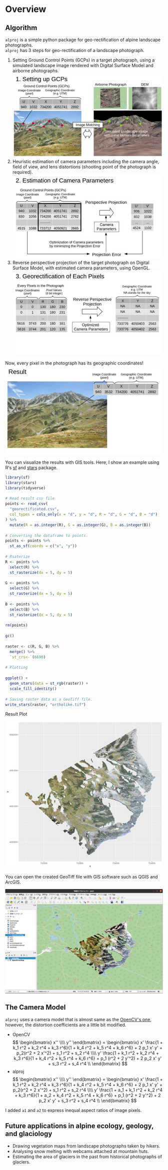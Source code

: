 <script type="text/javascript" async src="https://cdnjs.cloudflare.com/ajax/libs/mathjax/2.7.7/MathJax.js?config=TeX-MML-AM_CHTML">
</script>
<script type="text/x-mathjax-config">
 MathJax.Hub.Config({
 tex2jax: {
 inlineMath: [['$', '$'] ],
 displayMath: [ ['$$','$$'], ["\\[","\\]"] ]
 }
 });
</script>

# Overview
## Algorithm
`alproj` is a simple python package for geo-rectification of alpine landscape photographs.   
`alproj` has 3 steps for geo-rectification of a landscape photograph.

1. Setting Ground Control Points (GCPs) in a target photograph, using a simulated landscape image rendered with Digital Surface Model and airborne photographs.
![](_static/setting_up_gcps.jpg)
2. Heuristic estimation of camera parameters including the camera angle, field of view, and lens distortions (shooting point of the photograph is required).
![](_static/estimation_of_camera_parameters.jpg)
3. Reverse perspective projection of the target photograph on Digital Surface Model, with estimated camera parameters, using OpenGL.
![](_static/georectification.jpg)

Now, every pixel in the photograph has its geographic coordinates!
![](_static/result.jpg)

You can visualize the results with GIS tools. Here, I show an example using R's [sf](https://r-spatial.github.io/sf/) and [stars](https://r-spatial.github.io/stars/) package.
```r
library(sf)
library(stars)
library(tidyverse)

# Read result csv file
points <- read_csv(
  "georectificated.csv",
  col_types = cols_only(x = "d", y = "d", R = "d", G = "d", B = "d")
) %>%
  mutate(R = as.integer(R), G = as.integer(G), B = as.integer(B))

# Converting the dataframe to points. 
points <- points %>% 
  st_as_sf(coords = c("x", "y"))

# Rsaterize
R <- points %>%
  select(R) %>%
  st_rasterize(dx = 5, dy = 5) 

G <- points %>%
  select(G) %>%
  st_rasterize(dx = 5, dy = 5) 

B <- points %>%
  select(B) %>%
  st_rasterize(dx = 5, dy = 5) 

rm(points)

gc()

raster <- c(R, G, B) %>%
  merge() %>%
  `st_crs<-`(6690)

# Plotting

ggplot() +
  geom_stars(data = st_rgb(raster)) +
  scale_fill_identity()

# Saving raster data as a GeoTiff file.
write_stars(raster, "ortholike.tif")
```

Result Plot

![](_static/ortholike.png)

You can open the created GeoTiff file with GIS software such as QGIS and ArcGIS.

![](_static/ortholike_qgis.png)

## The Camera Model
`alproj` uses a camera model that is  almost same as the [OpenCV's one](https://docs.opencv.org/3.4/d9/d0c/group__calib3d.html), however, the distortion coefficients are a little bit modified.
- OpenCV
$$ \begin{bmatrix} x'' \\\\ y'' \end{bmatrix} = \begin{bmatrix} x' \frac{1 + k_1 r^2 + k_2 r^4 + k_3 r^6}{1 + k_4 r^2 + k_5 r^4 + k_6 r^6} + 2 p_1 x' y' + p_2(r^2 + 2 x'^2) + s_1 r^2 + s_2 r^4 \\\\ y' \frac{1 + k_1 r^2 + k_2 r^4 + k_3 r^6}{1 + k_4 r^2 + k_5 r^4 + k_6 r^6} + p_1 (r^2 + 2 y'^2) + 2 p_2 x' y' + s_3 r^2 + s_4 r^4 \\ \end{bmatrix} $$
- alproj
$$ \begin{bmatrix} x'' \\\\ y'' \end{bmatrix} = \begin{bmatrix} x' \frac{1 + k_1 r^2 + k_2 r^4 + k_3 r^6}{1 + k_4 r^2 + k_5 r^4 + k_6 r^6} + 2 p_1 x' y' + p_2(r^2 + 2 x'^2) + s_1 r^2 + s_2 r^4 \\\\ y' \frac{1 + a_1 + k_1 r^2 + k_2 r^4 + k_3 r^6}{1 + a_2 + k_4 r^2 + k_5 r^4 + k_6 r^6} + p_1 (r^2 + 2 y'^2) + 2 p_2 x' y' + s_3 r^2 + s_4 r^4 \\ \end{bmatrix} $$

I added `a1` and `a2` to express inequal aspect ratios of image pixels.

## Future applications in alpine ecology, geology, and glaciology
- Drawing vegetation maps from landscape photographs taken by hikers.
- Analysing snow melting with webcams attached at mountain huts.
- Estimating the area of glaciers in the past from historical photographs of glaciers.